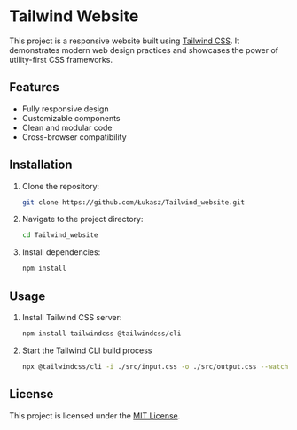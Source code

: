 # Tailwind Website

This project is a responsive website built using [Tailwind CSS](https://tailwindcss.com/). It demonstrates modern web design practices and showcases the power of utility-first CSS frameworks.

## Features

- Fully responsive design
- Customizable components
- Clean and modular code
- Cross-browser compatibility

## Installation

1. Clone the repository:
   ```bash
   git clone https://github.com/Łukasz/Tailwind_website.git
   ```
2. Navigate to the project directory:
   ```bash
   cd Tailwind_website
   ```
3. Install dependencies:
   ```bash
   npm install
   ```

## Usage

1. Install Tailwind CSS server:
   ```bash
   npm install tailwindcss @tailwindcss/cli
   ```
2. Start the Tailwind CLI build process
   ```bash
   npx @tailwindcss/cli -i ./src/input.css -o ./src/output.css --watch
   ```

## License

This project is licensed under the [MIT License](LICENSE).
